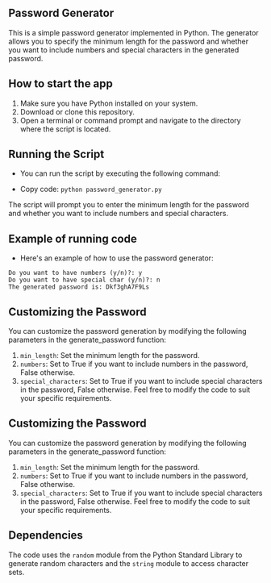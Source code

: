 
## Password Generator
This is a simple password generator implemented in Python. The generator allows you to specify the minimum length for the password and whether you want to include numbers and special characters in the generated password.
## How to start the app
1. Make sure you have Python installed on your system.
2. Download or clone this repository.
3. Open a terminal or command prompt and navigate to the directory where the script is located.
## Running the Script
- You can run the script by executing the following command:

- Copy code:
```python password_generator.py```

The script will prompt you to enter the minimum length for the password and whether you want to include numbers and special characters.
## Example of running code
- Here's an example of how to use the password generator:

```Enter the minimum length: 12
Do you want to have numbers (y/n)?: y
Do you want to have special char (y/n)?: n
The generated password is: Dkf3ghA7F9Ls
```


## Customizing the Password
You can customize the password generation by modifying the following parameters in the generate_password function:

1. `min_length`: Set the minimum length for the password.
2. `numbers`: Set to True if you want to include numbers in the password, False otherwise.
3. `special_characters`: Set to True if you want to include special characters in the password, False otherwise.
Feel free to modify the code to suit your specific requirements.
## Customizing the Password
You can customize the password generation by modifying the following parameters in the generate_password function:

1. `min_length`: Set the minimum length for the password.
2. `numbers`: Set to True if you want to include numbers in the password, False otherwise.
3. `special_characters`: Set to True if you want to include special characters in the password, False otherwise.
Feel free to modify the code to suit your specific requirements.
## Dependencies
The code uses the `random` module from the Python Standard Library to generate random characters and the `string` module to access character sets.